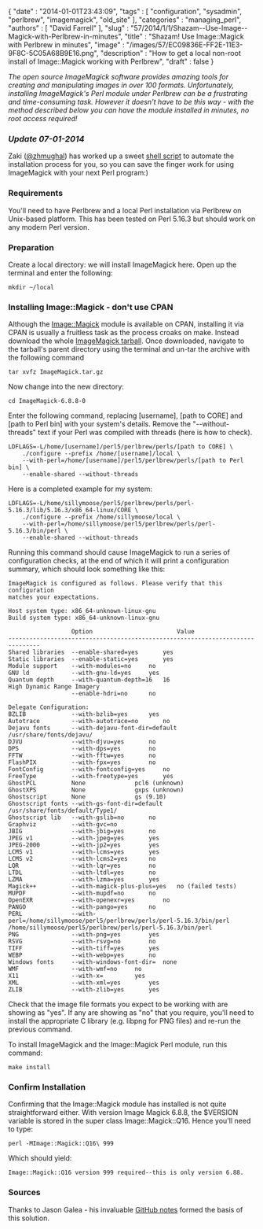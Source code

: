 {
   "date" : "2014-01-01T23:43:09",
   "tags" : [
      "configuration",
      "sysadmin",
      "perlbrew",
      "imagemagick",
      "old_site"
   ],
   "categories" : "managing_perl",
   "authors" : [
      "David Farrell"
   ],
   "slug" : "57/2014/1/1/Shazam--Use-Image--Magick-with-Perlbrew-in-minutes",
   "title" : "Shazam! Use Image::Magick with Perlbrew in minutes",
   "image" : "/images/57/EC09836E-FF2E-11E3-9F8C-5C05A68B9E16.png",
   "description" : "How to get a local non-root install of Image::Magick working with Perlbrew",
   "draft" : false
}


*The open source ImageMagick software provides amazing tools for creating and manipulating images in over 100 formats. Unfortunately, installing ImageMagick's Perl module under Perlbrew can be a frustrating and time-consuming task. However it doesn't have to be this way - with the method described below you can have the module installed in minutes, no root access required!*

### *Update 07-01-2014*

Zaki ([@zhmughal](https://twitter.com/zmughal)) has worked up a sweet [shell script](https://gist.github.com/zmughal/8264712/raw/8831e421393143c5b48f22dcfa12eeda51c5cfbf/install-imagemagick-perl) to automate the installation process for you, so you can save the finger work for using ImageMagick with your next Perl program:)

### Requirements

You'll need to have Perlbrew and a local Perl installation via Perlbrew on Unix-based platform. This has been tested on Perl 5.16.3 but should work on any modern Perl version.

### Preparation

Create a local directory: we will install ImageMagick here. Open up the terminal and enter the following:

``` prettyprint
mkdir ~/local
```

### Installing Image::Magick - don't use CPAN

Although the [Image::Magick](https://metacpan.org/pod/Image::Magick) module is available on CPAN, installing it via CPAN is usually a fruitless task as the process croaks on make. Instead download the whole [ImageMagick tarball](http://www.imagemagick.org/download/ImageMagick.tar.gz). Once downloaded, navigate to the tarball's parent directory using the terminal and un-tar the archive with the following command

``` prettyprint
tar xvfz ImageMagick.tar.gz
```

Now change into the new directory:

``` prettyprint
cd ImageMagick-6.8.8-0
```

Enter the following command, replacing [username], [path to CORE] and [path to Perl bin] with your system's details. Remove the "--without-threads" text if your Perl was compiled with threads (here is how to check).

``` prettyprint
LDFLAGS=-L/home/[username]/perl5/perlbrew/perls/[path to CORE] \
    ./configure --prefix /home/[username]/local \
    --with-perl=/home/[username]/perl5/perlbrew/perls/[path to Perl bin] \
    --enable-shared --without-threads
```

Here is a completed example for my system:

``` prettyprint
LDFLAGS=-L/home/sillymoose/perl5/perlbrew/perls/perl-5.16.3/lib/5.16.3/x86_64-linux/CORE \
    ./configure --prefix /home/sillymoose/local \
    --with-perl=/home/sillymoose/perl5/perlbrew/perls/perl-5.16.3/bin/perl \
    --enable-shared --without-threads
```

Running this command should cause ImageMagick to run a series of configuration checks, at the end of which it will print a configuration summary, which should look something like this:

``` prettyprint
ImageMagick is configured as follows. Please verify that this configuration
matches your expectations.

Host system type: x86_64-unknown-linux-gnu
Build system type: x86_64-unknown-linux-gnu

                  Option                        Value
-------------------------------------------------------------------------------
Shared libraries  --enable-shared=yes       yes
Static libraries  --enable-static=yes       yes
Module support    --with-modules=no     no
GNU ld            --with-gnu-ld=yes     yes
Quantum depth     --with-quantum-depth=16   16
High Dynamic Range Imagery
                  --enable-hdri=no      no

Delegate Configuration:
BZLIB             --with-bzlib=yes      yes
Autotrace         --with-autotrace=no       no
Dejavu fonts      --with-dejavu-font-dir=default    /usr/share/fonts/dejavu/
DJVU              --with-djvu=yes       no
DPS               --with-dps=yes        no
FFTW              --with-fftw=yes       no
FlashPIX          --with-fpx=yes        no
FontConfig        --with-fontconfig=yes     no
FreeType          --with-freetype=yes       yes
GhostPCL          None              pcl6 (unknown)
GhostXPS          None              gxps (unknown)
Ghostscript       None              gs (9.10)
Ghostscript fonts --with-gs-font-dir=default    /usr/share/fonts/default/Type1/
Ghostscript lib   --with-gslib=no       no
Graphviz          --with-gvc=no     
JBIG              --with-jbig=yes       no
JPEG v1           --with-jpeg=yes       yes
JPEG-2000         --with-jp2=yes        yes
LCMS v1           --with-lcms=yes       yes
LCMS v2           --with-lcms2=yes      no
LQR               --with-lqr=yes        no
LTDL              --with-ltdl=yes       no
LZMA              --with-lzma=yes       yes
Magick++          --with-magick-plus-plus=yes   no (failed tests)
MUPDF             --with-mupdf=no       no
OpenEXR           --with-openexr=yes        no
PANGO             --with-pango=yes      no
PERL              --with-perl=/home/sillymoose/perl5/perlbrew/perls/perl-5.16.3/bin/perl        /home/sillymoose/perl5/perlbrew/perls/perl-5.16.3/bin/perl
PNG               --with-png=yes        yes
RSVG              --with-rsvg=no        no
TIFF              --with-tiff=yes       yes
WEBP              --with-webp=yes       no
Windows fonts     --with-windows-font-dir=  none
WMF               --with-wmf=no     no
X11               --with-x=         yes
XML               --with-xml=yes        yes
ZLIB              --with-zlib=yes       yes
```

Check that the image file formats you expect to be working with are showing as "yes". If any are showing as "no" that you require, you'll need to install the appropriate C library (e.g. libpng for PNG files) and re-run the previous command.

To install ImageMagick and the Image::Magick Perl module, run this command:

``` prettyprint
make install
```

### Confirm Installation

Confirming that the Image::Magick module has installed is not quite straightforward either. With version Image Magick 6.8.8, the $VERSION variable is stored in the super class Image::Magick::Q16. Hence you'll need to type:

``` prettyprint
perl -MImage::Magick::Q16\ 999
```

Which should yield:

``` prettyprint
Image::Magick::Q16 version 999 required--this is only version 6.88.
```

### Sources

Thanks to Jason Galea - his invaluable [GitHub notes](https://github.com/lecstor/DevNotes/wiki/Image-Magick-with-Perlbrew) formed the basis of this solution.
